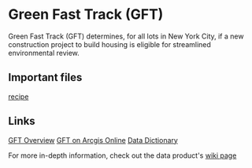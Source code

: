 # Green Fast Track (GFT)

Green Fast Track (GFT) determines, for all lots in New York City, if a new construction project to build housing is eligible for streamlined environmental review.

## Important files

[recipe](https://github.com/NYCPlanning/data-engineering/blob/main/products/green_fast_track/recipe.yml)

## Links

[GFT Overview](https://www.nyc.gov/site/planning/plans/green-fast-track/green-fast-track-overview.page)
[GFT on Arcgis Online](https://dcp.maps.arcgis.com/home/item.html?id=16e45892aeef4ff0978172a04b54fc58)
[Data Dictionary](https://www.nyc.gov/site/planning/data-maps/open-data/dwn-capital-planning-database.page)

For more in-depth information, check out the data product's [wiki page](https://github.com/NYCPlanning/data-engineering/wiki/Product:-GFT)
